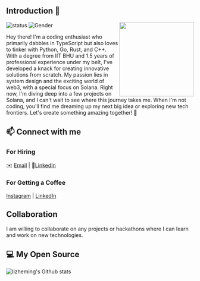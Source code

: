 ## Introduction 👋

<!--https://user-images.githubusercontent.com/5713670/87202985-820dcb80-c2b6-11ea-9f56-7ec461c497c3.gif-->
<img align='right' src='https://octodex.github.com/images/catstello.png' width='200"'>

![status](https://img.shields.io/badge/status-up-brightgreen) ![Gender](https://img.shields.io/badge/gender-%F0%9F%A4%B5-lightgrey)

Hey there! I'm a coding enthusiast who primarily dabbles in TypeScript but also loves to tinker with Python, Go, Rust, and C++. With a degree from IIT BHU and 1.5 years of professional experience under my belt, I've developed a knack for creating innovative solutions from scratch. My passion lies in system design and the exciting world of web3, with a special focus on Solana. Right now, I'm diving deep into a few projects on Solana, and I can't wait to see where this journey takes me. When I'm not coding, you'll find me dreaming up my next big idea or exploring new tech frontiers. Let's create something amazing together! 🚀

## 📫 Connect with me

### For Hiring

✉️ [Email](mailto:yashpatil.yp2711@gmail.com) | 💬[LinkedIn](https://www.linkedin.com/in/yash-patil-3a163519b)

### For Getting a Coffee

[Instagram](https://www.instagram.com/_.ya.sh__) | [LinkedIn](https://www.linkedin.com/in/yash-patil-3a163519b)

## Collaboration

I am willing to collaborate on any projects or hackathons where I can learn and work on new technologies.

## 💻 My Open Source

![lizheming's Github stats](https://github-readme-stats.vercel.app/api?username=Yash-271120&show_icons=true)
